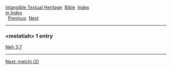 [Intangible Textual Heritage](../../index)  [Bible](../index) 
[Index](index)   
[m Index](_m_)  
  [Previous](c07276)  [Next](c07278) 

------------------------------------------------------------------------

### &lt;melatiah&gt; 1 entry

[Neh 3:7](../kjv/neh003.htm#007)  

------------------------------------------------------------------------

[Next: melchi (2)](c07278)
